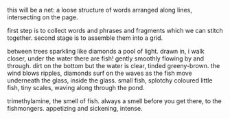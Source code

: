 this will be a net: a loose structure of words arranged along lines, intersecting on the page.

first step is to collect words and phrases and fragments which we can stitch together. second stage is to assemble them into a grid.



between trees sparkling like diamonds a pool of light. drawn in, i walk closer, under the water there are fish! gently smoothly flowing by and through. dirt on the bottom but the water is clear, tinded greeny-brown. the wind blows ripples, diamonds surf on the waves as the fish move underneath the glass, inside the glass. small fish, splotchy coloured little fish, tiny scales, waving along through the pond.

trimethylamine, the smell of fish. always a smell before you get there, to the fishmongers. appetizing and sickening, intense.
